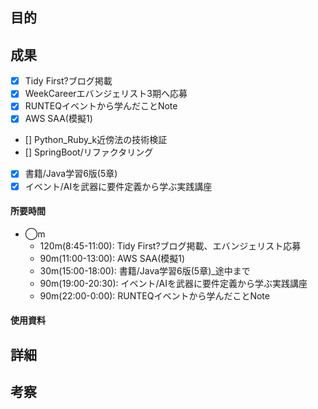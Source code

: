 ## 目的
<!-- 目的(〜を知りたい/〜を実装したい) -->

## 成果
<!-- 成果(できたこと/できなかったこと) -->
- [x] Tidy First?ブログ掲載
- [x] WeekCareerエバンジェリスト3期へ応募
- [x] RUNTEQイベントから学んだことNote
- [x] AWS SAA(模擬1)
- [] Python_Ruby_k近傍法の技術検証
- [] SpringBoot/リファクタリング
- [x] 書籍/Java学習6版(5章)
- [x] イベント/AIを武器に要件定義から学ぶ実践講座
#### 所要時間
- ◯m
  - 120m(8:45-11:00): Tidy First?ブログ掲載、エバンジェリスト応募
  - 90m(11:00-13:00): AWS SAA(模擬1)
  - 30m(15:00-18:00): 書籍/Java学習6版(5章)_途中まで
  - 90m(19:00-20:30): イベント/AIを武器に要件定義から学ぶ実践講座
  - 90m(22:00-0:00): RUNTEQイベントから学んだことNote
#### 使用資料
<!-- 使用資料(教材/書籍/ワークシート/Youtube) -->

## 詳細
<!-- 詳細(キーワード/プロセス//具体例を挙げる/今回の課題解決を今後に繋げられる形で記録) -->


## 考察
<!-- 考察(今後の展望/) -->
